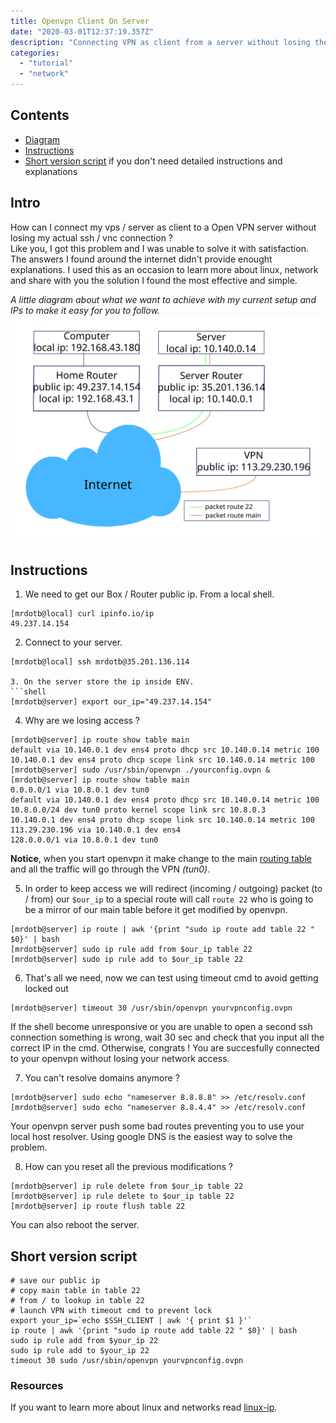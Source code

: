 ```yaml
---	
title: Openvpn Client On Server
date: "2020-03-01T12:37:19.357Z"	
description: "Connecting VPN as client from a server without losing the ssh / vnc connection"
categories:
  - "tutorial"
  - "network"
---
```


## Contents

<div id="contents">

+ [Diagram](#diagram)
+ [Instructions](#instructions)
+ [Short version script](#short-version-script) if you don't need detailed instructions and explanations

</div>


## Intro

How can I connect my vps / server as client to a Open VPN server without losing my actual ssh / vnc connection ?<br>
Like you, I got this problem and I was unable to solve it with satisfaction. The answers I found around the internet didn't provide enought explanations. I used this as an occasion to learn more about linux, network and share with you the solution I found the most effective and simple.


<div id="diagram">

*A little diagram about what we want to achieve with my current setup and IPs to make it easy for you to follow.*
![schema network config mrdotb](./schema.svg)

</div>

<div id="instructions"></div>

## Instructions

1. We need to get our Box / Router public ip. From a local shell.
```shell
[mrdotb@local] curl ipinfo.io/ip
49.237.14.154
```

2. Connect to your server.
```shell
[mrdotb@local] ssh mrdotb@35.201.136.114

3. On the server store the ip inside ENV.
```shell
[mrdotb@server] export our_ip="49.237.14.154"
```

4. Why are we losing access ? 
```shell
[mrdotb@server] ip route show table main
default via 10.140.0.1 dev ens4 proto dhcp src 10.140.0.14 metric 100
10.140.0.1 dev ens4 proto dhcp scope link src 10.140.0.14 metric 100
[mrdotb@server] sudo /usr/sbin/openvpn ./yourconfig.ovpn &
[mrdotb@server] ip route show table main
0.0.0.0/1 via 10.8.0.1 dev tun0
default via 10.140.0.1 dev ens4 proto dhcp src 10.140.0.14 metric 100
10.8.0.0/24 dev tun0 proto kernel scope link src 10.8.0.3
10.140.0.1 dev ens4 proto dhcp scope link src 10.140.0.14 metric 100
113.29.230.196 via 10.140.0.1 dev ens4
128.0.0.0/1 via 10.8.0.1 dev tun0
```
**Notice**, when you start openvpn it make change to the main [routing table](https://en.wikipedia.org/wiki/Routing_table) and all the traffic will go through the VPN _(tun0)_.

5. In order to keep access we will redirect (incoming / outgoing) packet (to / from) our `$our_ip` to a special route will call `route 22` who is going to be a mirror of our main table before it get modified by openvpn.
```shell
[mrdotb@server] ip route | awk '{print "sudo ip route add table 22 " $0}' | bash
[mrdotb@server] sudo ip rule add from $our_ip table 22
[mrdotb@server] sudo ip rule add to $our_ip table 22
```

6. That's all we need, now we can test using timeout cmd to avoid getting locked out
```shell
[mrdotb@server] timeout 30 /usr/sbin/openvpn yourvpnconfig.ovpn
```
If the shell become unresponsive or you are unable to open a second ssh connection something is wrong, wait 30 sec and check that you input all the correct IP in the cmd. Otherwise, congrats ! You are succesfully connected to your openvpn without losing your network access.

7. You can't resolve domains anymore ?
```shell
[mrdotb@server] sudo echo "nameserver 8.8.8.8" >> /etc/resolv.conf
[mrdotb@server] sudo echo "nameserver 8.8.4.4" >> /etc/resolv.conf
```
Your openvpn server push some bad routes preventing you to use your local host resolver. Using google DNS is the easiest way to solve the problem.

8. How can you reset all the previous modifications ?
```shell
[mrdotb@server] ip rule delete from $our_ip table 22
[mrdotb@server] ip rule delete to $our_ip table 22
[mrdotb@server] ip route flush table 22
```
You can also reboot the server.

<div id="short-version-script"></div>

## Short version script

```shell
# save our public ip
# copy main table in table 22
# from / to lookup in table 22
# launch VPN with timeout cmd to prevent lock
export your_ip=`echo $SSH_CLIENT | awk '{ print $1 }'`
ip route | awk '{print "sudo ip route add table 22 " $0}' | bash
sudo ip rule add from $your_ip 22
sudo ip rule add to $your_ip 22
timeout 30 sudo /usr/sbin/openvpn yourvpnconfig.ovpn
```

### Resources

If you want to learn more about linux and networks read [linux-ip](http://linux-ip.net/html/index.html).
